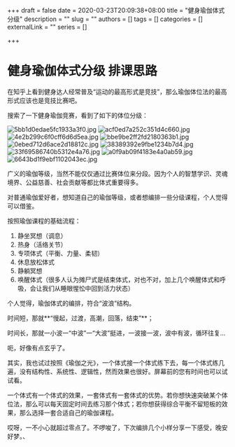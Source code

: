 +++
draft = false
date = 2020-03-23T20:09:38+08:00
title = "健身瑜伽体式分级"
description = ""
slug = ""
authors = []
tags = []
categories = []
externalLink = ""
series = []

+++


# 健身瑜伽体式分级 排课思路

在知乎上看到健身达人经常普及“运动的最高形式是竞技”，那么瑜伽体位法的最高形式应该也是竞技比赛吧。

搜索了一下健身瑜伽竞赛，看到了如下的体位分级：

![5bb1d0edae5fc1933a3f0.jpg](https://oss.metamind.eu.org/5bb1d0edae5fc1933a3f0.jpg.jpeg)
![acf0ed7a252c351d4c660.jpg](https://oss.metamind.eu.org/acf0ed7a252c351d4c660.jpg.jpeg)
![4e2b299c6f0cff6d6d5ea.jpg](https://oss.metamind.eu.org/4e2b299c6f0cff6d6d5ea.jpg.jpeg)
![bbe9be2ff2fd2180363b1.jpg](https://oss.metamind.eu.org/bbe9be2ff2fd2180363b1.jpg.jpeg)
![0ebed712d6ace2d18812c.jpg](https://oss.metamind.eu.org/0ebed712d6ace2d18812c.jpg.jpeg)
![38389392e9fbe1234b7d4.jpg](https://oss.metamind.eu.org/38389392e9fbe1234b7d4.jpg.jpeg)
![33f69586740b5312e4a76.jpg](https://oss.metamind.eu.org/33f69586740b5312e4a76.jpg.jpeg)
![a0f9ab09f4183e4a0ab59.jpg](https://oss.metamind.eu.org/a0f9ab09f4183e4a0ab59.jpg.jpeg)
![6643bd1f9ebf1102043ec.jpg](https://oss.metamind.eu.org/6643bd1f9ebf1102043ec.jpg.jpeg)


广义的瑜伽等级，当然不能仅仅通过比赛体位来分段。因为个人的智慧学识、灵魂境界、公益慈善、社会贡献等都比体式重要得多。

对普通瑜伽爱好者，想知道自己的瑜伽等级，或者想编排一些分级课程，个人觉得可以借鉴。

按照瑜伽课程的基础流程：

1. 静坐冥想（调息）
2. 热身（活络关节）
3. 专项体式（平衡、力量、柔韧）
4. 休息放松体式
5. 静躺冥想
6. 唤醒体式（很多人认为摊尸式是结束体式，对也不对，加上几个唤醒体式和呼吸，会让我们从睡眼惺忪中回到活力状态）

个人觉得，瑜伽体式的编排，符合“波浪”结构。

时间短，那就**“慢起，过渡，高潮，回落，结束”**；

时间长，那就一小波一“中波”一“大波”挺进，一波接一波，波中有波，循环往复... 

呃，好像有点玄乎了。

其实，我也试过按照《瑜伽之光》，一个体式接一个体式练下去，每一个体式练几遍，没有结构性、系统性、逻辑性，然而效果也很好。屏幕前的您有时间也可以试试看。

一个体式有一个体式的效果，一套体式有一套体式的优势。若你想快速突破某个体位法，那么可以每天固定时间去练习那个体式；若你想获得综合平衡不留短板的效果，那么选择一套合适自己的瑜伽课程。

哎呀，一不小心就超过零点了。不啰唆了，下次编排几个小样分享一下感受，晚安好梦。、

